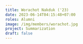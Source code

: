 ```yaml
---
title: Worachot Nakduk ('23)
date: 2023-06-14T04:15:48+07:00
roles: Alumni
image: /img/members/worachot.jpg
project: Summarization
draft: false
---
```


